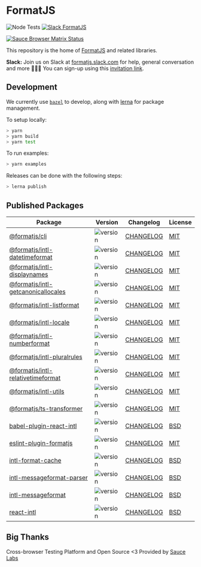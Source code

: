 # FormatJS

![Node Tests](https://github.com/formatjs/formatjs/workflows/Tests/badge.svg)
[![Slack FormatJS](https://img.shields.io/badge/slack-@formatjs-green.svg?logo=slack)](https://join.slack.com/t/formatjs/shared_invite/enQtNjM2MjM4NjE4ODIxLTMyMWE0YTNhMTlmMzZlNzJlNjEzMWY0YjM2ODUxYjlmNDE2YzQyMDIxZDg3Y2Q5YWNlMzhhYzRiNDk0OGQwNGI)

[![Sauce Browser Matrix Status](https://app.saucelabs.com/browser-matrix/formatjsproject.svg)](https://app.saucelabs.com/u/formatjsproject)

This repository is the home of [FormatJS](http://formatjs.io/) and related libraries.

**Slack:** Join us on Slack at [formatjs.slack.com](https://formatjs.slack.com/) for help, general conversation and more 💬🎊🎉
You can sign-up using this [invitation link](https://join.slack.com/t/formatjs/shared_invite/enQtNjYwMzE4NjM1MDQzLTA5NDE1Y2Y1ZWNiZWI1YTU5MGUxY2M0YjA4NWNhMmU3YTRjZmQ3MTE3NzJmOTAxMWRmYWE1ZTdkMmYzNzA5Y2M).

## Development

We currently use [`bazel`](https://bazel.build/) to develop, along with [lerna](https://lerna.js.org/) for package management.

To setup locally:

```sh
> yarn
> yarn build
> yarn test
```

To run examples:

```sh
> yarn examples
```

Releases can be done with the following steps:

```sh
> lerna publish
```

## Published Packages

| Package                                                                                                | Version                                                                 | Changelog                                                    | License                                              |
| ------------------------------------------------------------------------------------------------------ | ----------------------------------------------------------------------- | ------------------------------------------------------------ | ---------------------------------------------------- |
| [@formatjs/cli](https://www.npmjs.com/package/@formatjs/cli)                                           | ![version](https://badgen.net/npm/v/@formatjs/cli)                      | [CHANGELOG](packages/cli/CHANGELOG.md)                       | [MIT](packages/cli/LICENSE.md)                       |
| [@formatjs/intl-datetimeformat](https://www.npmjs.com/package/@formatjs/intl-datetimeformat)           | ![version](https://badgen.net/npm/v/@formatjs/intl-datetimeformat)      | [CHANGELOG](packages/intl-datetimeformat/CHANGELOG.md)       | [MIT](packages/intl-datetimeformat/LICENSE.md)       |
| [@formatjs/intl-displaynames](https://www.npmjs.com/package/@formatjs/intl-displaynames)               | ![version](https://badgen.net/npm/v/@formatjs/intl-displaynames)        | [CHANGELOG](packages/intl-displaynames/CHANGELOG.md)         | [MIT](packages/intl-displaynames/LICENSE.md)         |
| [@formatjs/intl-getcanonicallocales](https://www.npmjs.com/package/@formatjs/intl-getcanonicallocales) | ![version](https://badgen.net/npm/v/@formatjs/intl-getcanonicallocales) | [CHANGELOG](packages/intl-getcanonicallocales/CHANGELOG.md)  | [MIT](packages/intl-getcanonicallocales/LICENSE.md)  |
| [@formatjs/intl-listformat](https://www.npmjs.com/package/@formatjs/intl-listformat)                   | ![version](https://badgen.net/npm/v/@formatjs/intl-listformat)          | [CHANGELOG](packages/intl-listformat/CHANGELOG.md)           | [MIT](packages/intl-listformat/LICENSE.md)           |
| [@formatjs/intl-locale](https://www.npmjs.com/package/@formatjs/intl-locale)                           | ![version](https://badgen.net/npm/v/@formatjs/intl-locale)              | [CHANGELOG](packages/intl-locale/CHANGELOG.md)               | [MIT](packages/intl-locale/LICENSE.md)               |
| [@formatjs/intl-numberformat](https://www.npmjs.com/package/@formatjs/intl-numberformat)               | ![version](https://badgen.net/npm/v/@formatjs/intl-numberformat)        | [CHANGELOG](packages/intl-numberformat/CHANGELOG.md)         | [MIT](packages/intl-numberformat/LICENSE.md)         |
| [@formatjs/intl-pluralrules](https://www.npmjs.com/package/@formatjs/intl-pluralrules)                 | ![version](https://badgen.net/npm/v/@formatjs/intl-pluralrules)         | [CHANGELOG](packages/intl-pluralrules/CHANGELOG.md)          | [MIT](packages/intl-pluralrules/LICENSE.md)          |
| [@formatjs/intl-relativetimeformat](https://www.npmjs.com/package/@formatjs/intl-relativetimeformat)   | ![version](https://badgen.net/npm/v/@formatjs/intl-relativetimeformat)  | [CHANGELOG](packages/intl-relativetimeformat/CHANGELOG.md)   | [MIT](packages/intl-relativetimeformat/LICENSE.md)   |
| [@formatjs/intl-utils](https://www.npmjs.com/package/@formatjs/intl-utils)                             | ![version](https://badgen.net/npm/v/@formatjs/intl-utils)               | [CHANGELOG](packages/intl-utils/CHANGELOG.md)                | [MIT](packages/intl-utils/LICENSE.md)                |
| [@formatjs/ts-transformer](https://www.npmjs.com/package/@formatjs/cli)                                | ![version](https://badgen.net/npm/v/@formatjs/cli)                      | [CHANGELOG](packages/cli/CHANGELOG.md)                       | [MIT](packages/cli/LICENSE.md)                       |
| [babel-plugin-react-intl](https://www.npmjs.com/package/babel-plugin-react-intl)                       | ![version](https://badgen.net/npm/v/babel-plugin-react-intl)            | [CHANGELOG](packages/babel-plugin-react-intl/CHANGELOG.md)   | [BSD](packages/babel-plugin-react-intl/LICENSE.md)   |
| [eslint-plugin-formatjs](https://www.npmjs.com/package/eslint-plugin-formatjs)                         | ![version](https://badgen.net/npm/v/eslint-plugin-formatjs)             | [CHANGELOG](packages/eslint-plugin-formatjs/CHANGELOG.md)    | [MIT](packages/eslint-plugin-formatjs/LICENSE.md)    |
| [intl-format-cache](https://www.npmjs.com/package/intl-format-cache)                                   | ![version](https://badgen.net/npm/v/intl-format-cache)                  | [CHANGELOG](packages/intl-format-cache/CHANGELOG.md)         | [BSD](packages/intl-format-cache/LICENSE.md)         |
| [intl-messageformat-parser](https://www.npmjs.com/package/intl-messageformat-parser)                   | ![version](https://badgen.net/npm/v/intl-messageformat-parser)          | [CHANGELOG](packages/intl-messageformat-parser/CHANGELOG.md) | [BSD](packages/intl-messageformat-parser/LICENSE.md) |
| [intl-messageformat](https://www.npmjs.com/package/intl-messageformat)                                 | ![version](https://badgen.net/npm/v/intl-messageformat)                 | [CHANGELOG](packages/intl-messageformat/CHANGELOG.md)        | [BSD](packages/intl-messageformat/LICENSE.md)        |
| [react-intl](https://www.npmjs.com/package/react-intl)                                                 | ![version](https://badgen.net/npm/v/react-intl)                         | [CHANGELOG](packages/react-intl/CHANGELOG.md)                | [BSD](packages/react-intl/LICENSE.md)                |

## Big Thanks

Cross-browser Testing Platform and Open Source <3 Provided by [Sauce Labs][saucelabs]

[lerna]: https://lerna.js.org/
[saucelabs]: https://saucelabs.com

